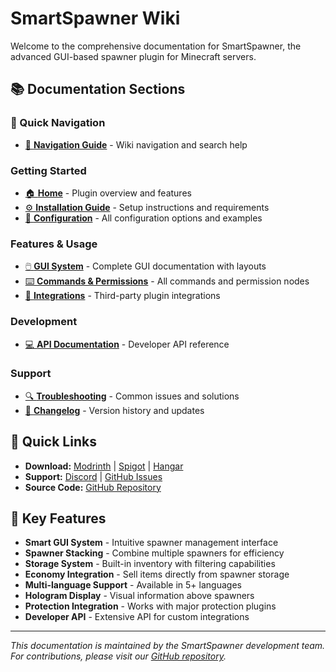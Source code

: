 # SmartSpawner Wiki

Welcome to the comprehensive documentation for SmartSpawner, the advanced GUI-based spawner plugin for Minecraft servers.

## 📚 Documentation Sections

### 🧭 Quick Navigation
- [🧭 **Navigation Guide**](Navigation.md) - Wiki navigation and search help

### Getting Started
- [🏠 **Home**](Home.md) - Plugin overview and features
- [⚙️ **Installation Guide**](Installation.md) - Setup instructions and requirements
- [🔧 **Configuration**](Configuration.md) - All configuration options and examples

### Features & Usage
- [🖱️ **GUI System**](GUI-System.md) - Complete GUI documentation with layouts
- [⌨️ **Commands & Permissions**](Commands-Permissions.md) - All commands and permission nodes
- [🔌 **Integrations**](Integrations.md) - Third-party plugin integrations

### Development
- [💻 **API Documentation**](API-Documentation.md) - Developer API reference

### Support
- [🔍 **Troubleshooting**](Troubleshooting.md) - Common issues and solutions
- [📝 **Changelog**](Changelog.md) - Version history and updates

## 🚀 Quick Links

- **Download:** [Modrinth](https://modrinth.com/plugin/smart-spawner-plugin) | [Spigot](https://www.spigotmc.org/resources/120743/) | [Hangar](https://hangar.papermc.io/Nighter/SmartSpawner)
- **Support:** [Discord](http://discord.com/invite/FJN7hJKPyb) | [GitHub Issues](https://github.com/ptthanh02/SmartSpawner/issues)
- **Source Code:** [GitHub Repository](https://github.com/ptthanh02/SmartSpawner)

## 🌟 Key Features

- **Smart GUI System** - Intuitive spawner management interface
- **Spawner Stacking** - Combine multiple spawners for efficiency
- **Storage System** - Built-in inventory with filtering capabilities
- **Economy Integration** - Sell items directly from spawner storage
- **Multi-language Support** - Available in 5+ languages
- **Hologram Display** - Visual information above spawners
- **Protection Integration** - Works with major protection plugins
- **Developer API** - Extensive API for custom integrations

---

*This documentation is maintained by the SmartSpawner development team. For contributions, please visit our [GitHub repository](https://github.com/ptthanh02/SmartSpawner).*